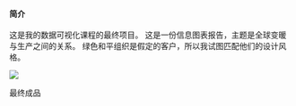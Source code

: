#### 简介

这是我的数据可视化课程的最终项目。 这是一份信息图表报告，主题是全球变暖与生产之间的关系。 绿色和平组织是假定的客户，所以我试图匹配他们的设计风格。

<div class="image-wrapper">
  <img class="xl" src="./assets/img/eg-1.png">
  <p class="caption">最终成品</p>
</div>

